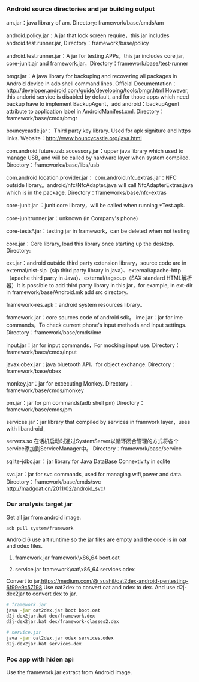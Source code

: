 ### Android source directories and jar building output
am.jar：java library of am. Directory: framework/base/cmds/am

android.policy.jar：A jar that lock screen require，this jar includes android.test.runner.jar, Directory：framework/base/policy

android.test.runner.jar：A jar for testing APPs，this jar includes core.jar, core-junit.ajr and framework.jar，Directory：framework/base/test-runner

bmgr.jar：A java library for backuping and recovering all packages in Android device in adb shell command lines. Official Documentation：http://developer.android.com/guide/developing/tools/bmgr.html However, this andorid service is disabled by default, and for those apps which need backup have to implement BackupAgent，add android：backupAgent attribute to application label in AndroidManifest.xml. Directory：framework/base/cmds/bmgr

bouncycastle.jar： Third party key library. Used for apk signiture and https links. Website：http://www.bouncycastle.org/java.html

com.android.future.usb.accessory.jar：upper java library which used to manage USB, and will be called by hardware layer when system compiled. Directory：frameworks/base/libs/usb

com.android.location.provider.jar：
com.android.nfc_extras.jar：NFC outside library。android/nfc/NfcAdapter.java will call NfcAdapterExtras.java which is in the package. Directory：frameworks/base/nfc-extras

core-junit.jar ：junit core library，will be called when running *Test.apk.

core-junitrunner.jar：unknown (in Company's phone)

core-tests*.jar：testing jar in framework，can be deleted when not testing

core.jar：Core library, load this library once starting up the desktop. Directory:

ext.jar：android outside third party extension library，source code are in external/nist-sip（sip third party library in java）、external/apache-http（apache third party in Java）、external/tagsoup（SAX standard HTML解析器）It is possible to add third party library in this jar，for example, in ext-dir in framework/base/Android.mk add src directory. 

framework-res.apk：android system resources library。

framework.jar：core sources code of android sdk。
ime.jar：jar for ime commands，To check current phone's input methods and input settings. Directory：framework/base/cmds/ime

input.jar：jar for input commands，For mocking input use. Directory：framework/baes/cmds/input

javax.obex.jar：java bluetooth API，for object exchange. Directory：framework/base/obex

monkey.jar：jar for excecuting Monkey. Directory：framework/base/cmds/monkey

pm.jar：jar for pm commands(adb shell pm) Directory：framework/base/cmds/pm

services.jar：jar library that compiled by services in framwork layer，uses with libandroid_

servers.so 在话机启动时通过SystemServer以循环闭合管理的方式将各个service添加到ServiceManager中。 Directory：framework/base/service

sqlite-jdbc.jar： jar library for Java DataBase Connextivity in sqlite

svc.jar：jar for svc commands, used for managing wifi,power and data. Directory：framework/base/cmds/svc  http://madgoat.cn/2011/02/android_svc/
 
### Our analysis target jar
Get all jar from android image.
``` bash
adb pull system/framework
```
Android 6 use art runtime so the jar files are empty and the code is in oat and odex files.
1. framework.jar
framework\x86_64
boot.oat

2. service.jar
framework\oat\x86_64
services.odex

Convert to jar,https://medium.com/@_sushil/oat2dex-android-pentesting-6f99e9c57198
Use oat2dex to convert oat and odex to dex. And use d2j-dex2jar to convert dex to jar.
``` bash
# framework.jar
java -jar oat2dex.jar boot boot.oat
d2j-dex2jar.bat dex/framework.dex
d2j-dex2jar.bat dex/framework-classes2.dex

# service.jar
java -jar oat2dex.jar odex services.odex 
d2j-dex2jar.bat services.dex
```

### Poc app with hiden api
Use the framework.jar extract from Android image.
